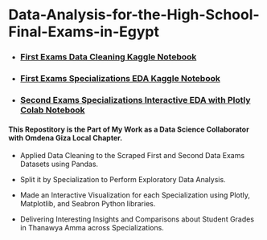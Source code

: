 # Data-Analysis-for-the-High-School-Final-Exams-in-Egypt

- ### [First Exams Data Cleaning Kaggle Notebook](https://www.kaggle.com/code/abduulrahmankhalid/egypt-high-school-results-data-cleaning)
- ### [First Exams Specializations EDA Kaggle Notebook](https://www.kaggle.com/code/abduulrahmankhalid/thanawya-amma-first-exams-specializations-eda)
- ### [Second Exams Specializations Interactive EDA with Plotly Colab Notebook](https://colab.research.google.com/drive/1a_-SayQCbNmP_duFlo3sPoYzdtyiM2kX?usp=sharing)

#### This Repostitory is the Part of My Work as a Data Science Collaborator with Omdena Giza Local Chapter.

 - Applied Data Cleaning to the Scraped First and Second Data Exams Datasets using Pandas.
 
 - Split it by Specialization to Perform Exploratory Data Analysis.
 
 - Made an Interactive Visualization for each Specialization using Plotly, Matplotlib, and Seabron Python libraries.
 
 - Delivering Interesting Insights and Comparisons about Student Grades in Thanawya Amma across Specializations.
